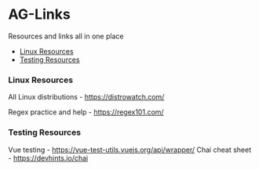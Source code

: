 # AG-Links
Resources and links all in one place

- [Linux Resources](#Linux-Resources)
- [Testing Resources](#Testing-Resources)

### Linux Resources
All Linux distributions - https://distrowatch.com/

Regex practice and help - https://regex101.com/

### Testing Resources
Vue testing - https://vue-test-utils.vuejs.org/api/wrapper/
Chai cheat sheet - https://devhints.io/chai
